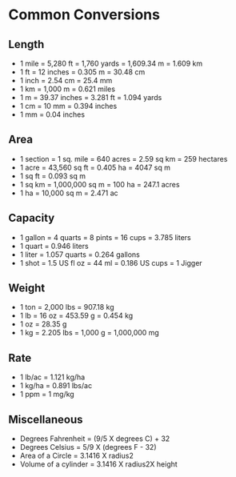 # Common Conversions

## Length

* 1 mile = 5,280 ft = 1,760 yards = 1,609.34 m = 1.609 km
* 1 ft = 12 inches = 0.305 m = 30.48 cm
* 1 inch = 2.54 cm = 25.4 mm
* 1 km = 1,000 m = 0.621 miles
* 1 m = 39.37 inches = 3.281 ft = 1.094 yards
* 1 cm = 10 mm = 0.394 inches
* 1 mm = 0.04 inches

## Area

* 1 section = 1 sq. mile = 640 acres = 2.59 sq km = 259 hectares
* 1 acre = 43,560 sq ft = 0.405 ha = 4047 sq m
* 1 sq ft = 0.093 sq m
* 1 sq km = 1,000,000 sq m = 100 ha = 247.1 acres
* 1 ha = 10,000 sq m = 2.471 ac

## Capacity

* 1 gallon = 4 quarts = 8 pints = 16 cups = 3.785 liters
* 1 quart = 0.946 liters
* 1 liter = 1.057 quarts = 0.264 gallons
* 1 shot = 1.5 US fl oz = 44 ml = 0.186 US cups = 1 Jigger

## Weight

* 1 ton = 2,000 lbs = 907.18 kg
* 1 lb = 16 oz = 453.59 g = 0.454 kg
* 1 oz = 28.35 g
* 1 kg = 2.205 lbs = 1,000 g = 1,000,000 mg

## Rate

* 1 lb/ac = 1.121 kg/ha
* 1 kg/ha = 0.891 lbs/ac
* 1 ppm = 1 mg/kg

## Miscellaneous

* Degrees Fahrenheit = (9/5 X degrees C) + 32
* Degrees Celsius = 5/9 X (degrees F - 32)
* Area of a Circle = 3.1416 X radius2
* Volume of a cylinder = 3.1416 X radius2X height
